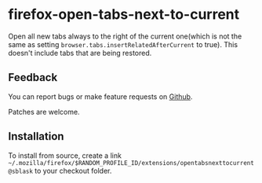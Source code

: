 firefox-open-tabs-next-to-current
=================================

Open all new tabs always to the right of the current one(which is not the same
as setting `browser.tabs.insertRelatedAfterCurrent` to true). This doesn't include
tabs that are being restored.

Feedback
--------

You can report bugs or make feature requests on
[Github](https://github.com/sblask/firefox-open-tabs-next-to-current).

Patches are welcome.

Installation
------------

To install from source, create a link
`~/.mozilla/firefox/$RANDOM_PROFILE_ID/extensions/opentabsnexttocurrent@sblask`
to your checkout folder.

